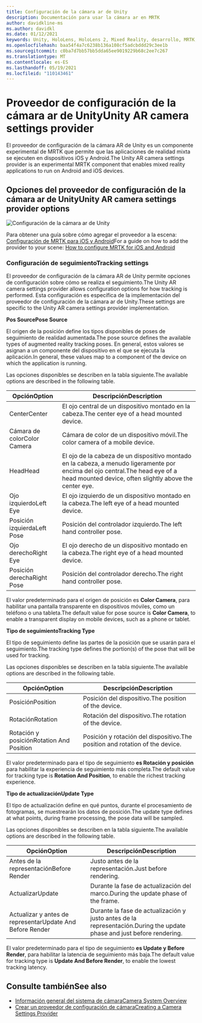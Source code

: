 ```yaml
---
title: Configuración de la cámara ar de Unity
description: Documentación para usar la cámara ar en MRTK
author: davidkline-ms
ms.author: davidkl
ms.date: 01/12/2021
keywords: Unity, HoloLens, HoloLens 2, Mixed Reality, desarrollo, MRTK, cámara ar,
ms.openlocfilehash: baa54f4a7c6238b136a108cf5adcbddd29c3ee1b
ms.sourcegitcommit: c0ba7d7bb57bb5dda65ee9019229b68c2ee7c267
ms.translationtype: MT
ms.contentlocale: es-ES
ms.lasthandoff: 05/19/2021
ms.locfileid: "110143461"
---
```

# <a name="unity-ar-camera-settings-provider"></a><span data-ttu-id="9fe2e-104">Proveedor de configuración de la cámara ar de Unity</span><span class="sxs-lookup"><span data-stu-id="9fe2e-104">Unity AR camera settings provider</span></span>

<span data-ttu-id="9fe2e-105">El proveedor de configuración de la cámara AR de Unity es un componente experimental de MRTK que permite que las aplicaciones de realidad mixta se ejecuten en dispositivos iOS y Android.</span><span class="sxs-lookup"><span data-stu-id="9fe2e-105">The Unity AR camera settings provider is an experimental MRTK component that enables mixed reality applications to run on Android and iOS devices.</span></span>

## <a name="unity-ar-camera-settings-provider-options"></a><span data-ttu-id="9fe2e-106">Opciones del proveedor de configuración de la cámara ar de Unity</span><span class="sxs-lookup"><span data-stu-id="9fe2e-106">Unity AR camera settings provider options</span></span>

![Configuración de la cámara ar de Unity](../images/camera-system/UnityArSettingsConfiguration.png)

<span data-ttu-id="9fe2e-108">Para obtener una guía sobre cómo agregar el proveedor a la escena: [Configuración de MRTK para iOS y Android](../../supported-devices/using-ar-foundation.md)</span><span class="sxs-lookup"><span data-stu-id="9fe2e-108">For a guide on how to add the provider to your scene: [How to configure MRTK for iOS and Android](../../supported-devices/using-ar-foundation.md)</span></span>

### <a name="tracking-settings"></a><span data-ttu-id="9fe2e-109">Configuración de seguimiento</span><span class="sxs-lookup"><span data-stu-id="9fe2e-109">Tracking settings</span></span>

<span data-ttu-id="9fe2e-110">El proveedor de configuración de la cámara AR de Unity permite opciones de configuración sobre cómo se realiza el seguimiento.</span><span class="sxs-lookup"><span data-stu-id="9fe2e-110">The Unity AR camera settings provider allows configuration options for how tracking is performed.</span></span> <span data-ttu-id="9fe2e-111">Esta configuración es específica de la implementación del proveedor de configuración de la cámara ar de Unity.</span><span class="sxs-lookup"><span data-stu-id="9fe2e-111">These settings are specific to the Unity AR camera settings provider implementation.</span></span>

<span data-ttu-id="9fe2e-112">**Pos Source**</span><span class="sxs-lookup"><span data-stu-id="9fe2e-112">**Pose Source**</span></span>

<span data-ttu-id="9fe2e-113">El origen de la posición define los tipos disponibles de poses de seguimiento de realidad aumentada.</span><span class="sxs-lookup"><span data-stu-id="9fe2e-113">The pose source defines the available types of augmented reality tracking poses.</span></span> <span data-ttu-id="9fe2e-114">En general, estos valores se asignan a un componente del dispositivo en el que se ejecuta la aplicación.</span><span class="sxs-lookup"><span data-stu-id="9fe2e-114">In general, these values map to a component of the device on which the application is running.</span></span>

<span data-ttu-id="9fe2e-115">Las opciones disponibles se describen en la tabla siguiente.</span><span class="sxs-lookup"><span data-stu-id="9fe2e-115">The available options are described in the following table.</span></span>

| <span data-ttu-id="9fe2e-116">Opción</span><span class="sxs-lookup"><span data-stu-id="9fe2e-116">Option</span></span> | <span data-ttu-id="9fe2e-117">Descripción</span><span class="sxs-lookup"><span data-stu-id="9fe2e-117">Description</span></span> |
| --- | --- |
| <span data-ttu-id="9fe2e-118">Center</span><span class="sxs-lookup"><span data-stu-id="9fe2e-118">Center</span></span> | <span data-ttu-id="9fe2e-119">El ojo central de un dispositivo montado en la cabeza.</span><span class="sxs-lookup"><span data-stu-id="9fe2e-119">The center eye of a head mounted device.</span></span> |
| <span data-ttu-id="9fe2e-120">Cámara de color</span><span class="sxs-lookup"><span data-stu-id="9fe2e-120">Color Camera</span></span> | <span data-ttu-id="9fe2e-121">Cámara de color de un dispositivo móvil.</span><span class="sxs-lookup"><span data-stu-id="9fe2e-121">The color camera of a mobile device.</span></span> |
| <span data-ttu-id="9fe2e-122">Head</span><span class="sxs-lookup"><span data-stu-id="9fe2e-122">Head</span></span> | <span data-ttu-id="9fe2e-123">El ojo de la cabeza de un dispositivo montado en la cabeza, a menudo ligeramente por encima del ojo central.</span><span class="sxs-lookup"><span data-stu-id="9fe2e-123">The head eye of a head mounted device, often slightly above the center eye.</span></span> |
| <span data-ttu-id="9fe2e-124">Ojo izquierdo</span><span class="sxs-lookup"><span data-stu-id="9fe2e-124">Left Eye</span></span> | <span data-ttu-id="9fe2e-125">El ojo izquierdo de un dispositivo montado en la cabeza.</span><span class="sxs-lookup"><span data-stu-id="9fe2e-125">The left eye of a head mounted device.</span></span> |
| <span data-ttu-id="9fe2e-126">Posición izquierda</span><span class="sxs-lookup"><span data-stu-id="9fe2e-126">Left Pose</span></span> | <span data-ttu-id="9fe2e-127">Posición del controlador izquierdo.</span><span class="sxs-lookup"><span data-stu-id="9fe2e-127">The left hand controller pose.</span></span> |
| <span data-ttu-id="9fe2e-128">Ojo derecho</span><span class="sxs-lookup"><span data-stu-id="9fe2e-128">Right Eye</span></span> | <span data-ttu-id="9fe2e-129">El ojo derecho de un dispositivo montado en la cabeza.</span><span class="sxs-lookup"><span data-stu-id="9fe2e-129">The right eye of a head mounted device.</span></span> |
| <span data-ttu-id="9fe2e-130">Posición derecha</span><span class="sxs-lookup"><span data-stu-id="9fe2e-130">Right Pose</span></span> | <span data-ttu-id="9fe2e-131">Posición del controlador derecho.</span><span class="sxs-lookup"><span data-stu-id="9fe2e-131">The right hand controller pose.</span></span> |

<span data-ttu-id="9fe2e-132">El valor predeterminado para el origen de posición es **Color Camera**, para habilitar una pantalla transparente en dispositivos móviles, como un teléfono o una tableta.</span><span class="sxs-lookup"><span data-stu-id="9fe2e-132">The default value for pose source is **Color Camera**, to enable a transparent display on mobile devices, such as a phone or tablet.</span></span>

<span data-ttu-id="9fe2e-133">**Tipo de seguimiento**</span><span class="sxs-lookup"><span data-stu-id="9fe2e-133">**Tracking Type**</span></span>

<span data-ttu-id="9fe2e-134">El tipo de seguimiento define las partes de la posición que se usarán para el seguimiento.</span><span class="sxs-lookup"><span data-stu-id="9fe2e-134">The tracking type defines the portion(s) of the pose that will be used for tracking.</span></span>

<span data-ttu-id="9fe2e-135">Las opciones disponibles se describen en la tabla siguiente.</span><span class="sxs-lookup"><span data-stu-id="9fe2e-135">The available options are described in the following table.</span></span>

| <span data-ttu-id="9fe2e-136">Opción</span><span class="sxs-lookup"><span data-stu-id="9fe2e-136">Option</span></span> | <span data-ttu-id="9fe2e-137">Descripción</span><span class="sxs-lookup"><span data-stu-id="9fe2e-137">Description</span></span> |
| --- | --- |
| <span data-ttu-id="9fe2e-138">Posición</span><span class="sxs-lookup"><span data-stu-id="9fe2e-138">Position</span></span> | <span data-ttu-id="9fe2e-139">Posición del dispositivo.</span><span class="sxs-lookup"><span data-stu-id="9fe2e-139">The position of the device.</span></span> |
| <span data-ttu-id="9fe2e-140">Rotación</span><span class="sxs-lookup"><span data-stu-id="9fe2e-140">Rotation</span></span> | <span data-ttu-id="9fe2e-141">Rotación del dispositivo.</span><span class="sxs-lookup"><span data-stu-id="9fe2e-141">The rotation of the device.</span></span> |
| <span data-ttu-id="9fe2e-142">Rotación y posición</span><span class="sxs-lookup"><span data-stu-id="9fe2e-142">Rotation And Position</span></span> | <span data-ttu-id="9fe2e-143">Posición y rotación del dispositivo.</span><span class="sxs-lookup"><span data-stu-id="9fe2e-143">The position and rotation of the device.</span></span> |

<span data-ttu-id="9fe2e-144">El valor predeterminado para el tipo de seguimiento **es Rotación y posición** para habilitar la experiencia de seguimiento más completa.</span><span class="sxs-lookup"><span data-stu-id="9fe2e-144">The default value for tracking type is **Rotation And Position**, to enable the richest tracking experience.</span></span>

<span data-ttu-id="9fe2e-145">**Tipo de actualización**</span><span class="sxs-lookup"><span data-stu-id="9fe2e-145">**Update Type**</span></span>

<span data-ttu-id="9fe2e-146">El tipo de actualización define en qué puntos, durante el procesamiento de fotogramas, se muestrearán los datos de posición.</span><span class="sxs-lookup"><span data-stu-id="9fe2e-146">The update type defines at what points, during frame processing, the pose data will be sampled.</span></span>

<span data-ttu-id="9fe2e-147">Las opciones disponibles se describen en la tabla siguiente.</span><span class="sxs-lookup"><span data-stu-id="9fe2e-147">The available options are described in the following table.</span></span>

| <span data-ttu-id="9fe2e-148">Opción</span><span class="sxs-lookup"><span data-stu-id="9fe2e-148">Option</span></span> | <span data-ttu-id="9fe2e-149">Descripción</span><span class="sxs-lookup"><span data-stu-id="9fe2e-149">Description</span></span> |
| --- | --- |
| <span data-ttu-id="9fe2e-150">Antes de la representación</span><span class="sxs-lookup"><span data-stu-id="9fe2e-150">Before Render</span></span> | <span data-ttu-id="9fe2e-151">Justo antes de la representación.</span><span class="sxs-lookup"><span data-stu-id="9fe2e-151">Just before rendering.</span></span> |
| <span data-ttu-id="9fe2e-152">Actualizar</span><span class="sxs-lookup"><span data-stu-id="9fe2e-152">Update</span></span> | <span data-ttu-id="9fe2e-153">Durante la fase de actualización del marco.</span><span class="sxs-lookup"><span data-stu-id="9fe2e-153">During the update phase of the frame.</span></span> |
| <span data-ttu-id="9fe2e-154">Actualizar y antes de representar</span><span class="sxs-lookup"><span data-stu-id="9fe2e-154">Update And Before Render</span></span> | <span data-ttu-id="9fe2e-155">Durante la fase de actualización y justo antes de la representación.</span><span class="sxs-lookup"><span data-stu-id="9fe2e-155">During the update phase and just before rendering.</span></span> |

<span data-ttu-id="9fe2e-156">El valor predeterminado para el tipo de seguimiento **es Update y Before Render**, para habilitar la latencia de seguimiento más baja.</span><span class="sxs-lookup"><span data-stu-id="9fe2e-156">The default value for tracking type is **Update And Before Render**, to enable the lowest tracking latency.</span></span>

## <a name="see-also"></a><span data-ttu-id="9fe2e-157">Consulte también</span><span class="sxs-lookup"><span data-stu-id="9fe2e-157">See also</span></span>

- [<span data-ttu-id="9fe2e-158">Información general del sistema de cámara</span><span class="sxs-lookup"><span data-stu-id="9fe2e-158">Camera System Overview</span></span>](camera-system-overview.md)
- [<span data-ttu-id="9fe2e-159">Crear un proveedor de configuración de cámara</span><span class="sxs-lookup"><span data-stu-id="9fe2e-159">Creating a Camera Settings Provider</span></span>](create-settings-provider.md)
